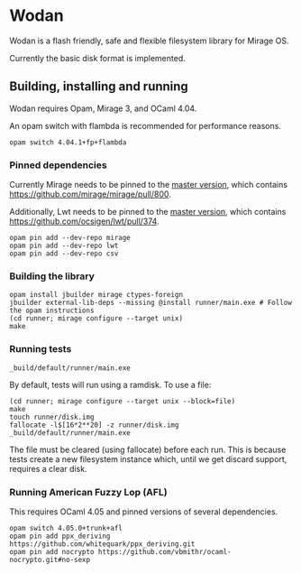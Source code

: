 # Wodan

Wodan is a flash friendly, safe and flexible
filesystem library for Mirage OS.

Currently the basic disk format is implemented.

## Building, installing and running

Wodan requires Opam, Mirage 3, and OCaml 4.04.

An opam switch with flambda is recommended for performance reasons.

```
opam switch 4.04.1+fp+flambda
```

### Pinned dependencies

Currently Mirage needs to be pinned to the
[master version](https://github.com/mirage/mirage),
which contains <https://github.com/mirage/mirage/pull/800>.

Additionally, Lwt needs to be pinned to the [master version](https://github.com/ocsigen/lwt),
which contains <https://github.com/ocsigen/lwt/pull/374>.

```
opam pin add --dev-repo mirage
opam pin add --dev-repo lwt
opam pin add --dev-repo csv
```

### Building the library

```
opam install jbuilder mirage ctypes-foreign
jbuilder external-lib-deps --missing @install runner/main.exe # Follow the opam instructions
(cd runner; mirage configure --target unix)
make
```

### Running tests

```
_build/default/runner/main.exe
```

By default, tests will run using a ramdisk.
To use a file:

```
(cd runner; mirage configure --target unix --block=file)
make
touch runner/disk.img
fallocate -l$[16*2**20] -z runner/disk.img
_build/default/runner/main.exe
```

The file must be cleared (using fallocate) before each run.
This is because tests create a new filesystem instance which,
until we get discard support, requires a clear disk.

### Running American Fuzzy Lop (AFL)

This requires OCaml 4.05 and pinned versions of several dependencies.

```
opam switch 4.05.0+trunk+afl
opam pin add ppx_deriving https://github.com/whitequark/ppx_deriving.git
opam pin add nocrypto https://github.com/vbmithr/ocaml-nocrypto.git#no-sexp
```

